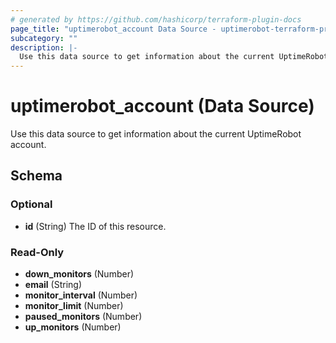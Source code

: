 ```yaml
---
# generated by https://github.com/hashicorp/terraform-plugin-docs
page_title: "uptimerobot_account Data Source - uptimerobot-terraform-provider"
subcategory: ""
description: |-
  Use this data source to get information about the current UptimeRobot account.
---
```


# uptimerobot_account (Data Source)

Use this data source to get information about the current UptimeRobot account.



<!-- schema generated by tfplugindocs -->
## Schema

### Optional

- **id** (String) The ID of this resource.

### Read-Only

- **down_monitors** (Number)
- **email** (String)
- **monitor_interval** (Number)
- **monitor_limit** (Number)
- **paused_monitors** (Number)
- **up_monitors** (Number)


